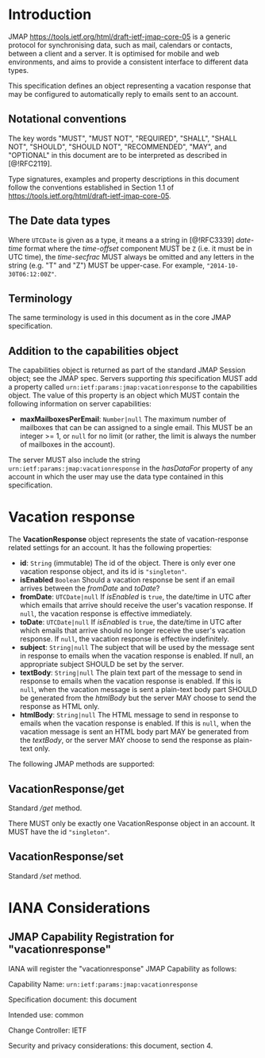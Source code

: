 # Introduction

JMAP <https://tools.ietf.org/html/draft-ietf-jmap-core-05> is a generic protocol for synchronising data, such as mail, calendars or contacts, between a client and a server. It is optimised for mobile and web environments, and aims to provide a consistent interface to different data types.

This specification defines an object representing a vacation response that may be configured to automatically reply to emails sent to an account.

## Notational conventions

The key words "MUST", "MUST NOT", "REQUIRED", "SHALL", "SHALL NOT", "SHOULD", "SHOULD NOT", "RECOMMENDED", "MAY", and "OPTIONAL" in this document are to be interpreted as described in [@!RFC2119].

Type signatures, examples and property descriptions in this document follow the conventions established in Section 1.1 of <https://tools.ietf.org/html/draft-ietf-jmap-core-05>.

## The Date data types

Where `UTCDate` is given as a type, it means a a string in [@!RFC3339] *date-time* format where the *time-offset* component MUST be `Z` (i.e. it must be in UTC time), the *time-secfrac* MUST always be omitted and any letters in the string (e.g. "T" and "Z") MUST be upper-case. For example, `"2014-10-30T06:12:00Z"`.

## Terminology

The same terminology is used in this document as in the core JMAP specification.

## Addition to the capabilities object

The capabilities object is returned as part of the standard JMAP Session object; see the JMAP spec. Servers supporting *this* specification MUST add a property called `urn:ietf:params:jmap:vacationresponse` to the capabilities object. The value of this property is an object which MUST contain the following information on server capabilities:

- **maxMailboxesPerEmail**: `Number|null`
  The maximum number of mailboxes that can be can assigned to a single email. This MUST be an integer >= 1, or `null` for no limit (or rather, the limit is always the number of mailboxes in the account).

The server MUST also include the string `urn:ietf:params:jmap:vacationresponse` in the *hasDataFor* property of any account in which the user may use the data type contained in this specification.

# Vacation response

The **VacationResponse** object represents the state of vacation-response
related settings for an account. It has the following properties:

- **id**: `String` (immutable)
  The id of the object. There is only ever one vacation response object, and its id is `"singleton"`.
- **isEnabled** `Boolean`
  Should a vacation response be sent if an email arrives between the *fromDate* and *toDate*?
- **fromDate**: `UTCDate|null`
  If *isEnabled* is `true`, the date/time in UTC after which emails that arrive should receive the user's vacation response. If `null`, the vacation response is effective immediately.
- **toDate**: `UTCDate|null`
  If *isEnabled* is `true`, the date/time in UTC after which emails that arrive should no longer receive the user's vacation response. If `null`, the vacation response is effective indefinitely.
- **subject**: `String|null`
  The subject that will be used by the message sent in response to emails when the vacation response is enabled. If null, an appropriate subject SHOULD be set by the server.
- **textBody**: `String|null`
  The plain text part of the message to send in response to emails when the vacation response is enabled. If this is `null`, when the vacation message is sent a plain-text body part SHOULD be generated from the *htmlBody* but the server MAY choose to send the response as HTML only.
- **htmlBody**: `String|null`
  The HTML message to send in response to emails when the vacation response is enabled. If this is `null`, when the vacation message is sent an HTML body part MAY be generated from the *textBody*, or the server MAY choose to send the response as plain-text only.

The following JMAP methods are supported:

## VacationResponse/get

Standard */get* method.

There MUST only be exactly one VacationResponse object in an account. It MUST have the id `"singleton"`.

## VacationResponse/set

Standard */set* method.

# IANA Considerations

## JMAP Capability Registration for "vacationresponse"

IANA will register the "vacationresponse" JMAP Capability as follows:

Capability Name: `urn:ietf:params:jmap:vacationresponse`

Specification document: this document

Intended use: common

Change Controller: IETF

Security and privacy considerations: this document, section 4.
